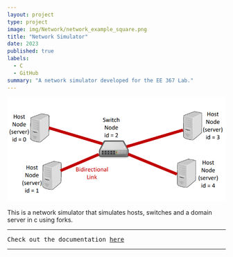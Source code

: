 ```yaml
---
layout: project
type: project
image: img/Network/network_example_square.png
title: "Network Simulator"
date: 2023
published: true
labels:
  - C
  - GitHub
summary: "A network simulator developed for the EE 367 Lab."
---
```


<img class="img-fluid" src="../img/Network/network_example.png">

This is a network simulator that simulates hosts, switches and a domain server in c using forks.

<hr>

<pre>
Check out the documentation <a href="https://www2.hawaii.edu/~brewerj3/ee367/Network_simulator/">here</a>
</pre>

<hr>

